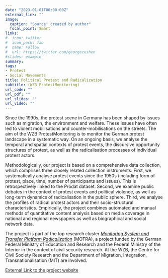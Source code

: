 ```yaml
---
date: "2023-01-01T00:00:00Z"
external_link: ""
image:
  caption: "Source: created by author"
  focal_point: Smart
links:
#- icon: twitter
#  icon_pack: fab
#  name: Follow
#  url: https://twitter.com/georgecushen
#slides: example
summary: 
tags:
- Protest
- Social Movements
title: Political Protest and Radicalization 
subtitle: (WZB ProtestMonitoring)
url_code: ""
url_pdf: ""
url_slides: ""
url_video: ""
---
```


Since the 1990s, the protest scene in Germany has been shaped by issues such as migration, the environment and welfare. These issues have often led to violent mobilisations and counter-mobilisations on the streets. The aim of the WZB ProtestMonitoring is to monitor the German protest landscape in a systematic way. On an ongoing basis, we analyse the temporal and spatial contexts of protest events, the discursive opportunity structures of protest, as well as the radicalisation processes of individual protest actors.

Methodologically, our project is based on a comprehensive data collection, which comprises three closely related collection instruments: First, we systematically analyse protest events since the 1950s (including form of protest, place, time, number of participants and issues). This is retrospectively linked to the Prodat dataset. Second, we examine public debates in the context of protest events and political violence, as well as long-term dynamics of radicalisation in the public sphere. Third, we analyse the profiles of radical protest actors and their socio-structural characteristics. Empirically, the project combines automated and manual methods of quantitative content analysis based on media coverage in national and regional newspapers as well as biographical and social network data.

The project is part of the top research cluster [_Monitoring System and Transfer Platform Radicalization_](https://www.motra.info/en/) (MOTRA), a project funded by the German Federal Ministry of Education and Research and the Federal Ministry of the Interior in the context of civil security research. At the WZB, the Centre for Civil Society Research and the Department of Migration, Integration, Transnationalisation (MIT) are involved.

[External Link to the project website](https://www.wzb.eu/en/research/dynamics-of-political-systems/center-for-civil-society-research/projects/politischer-protest-und-radikalisierung-protest-monitoring)


